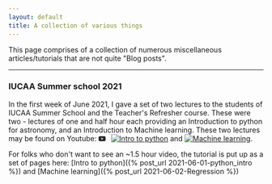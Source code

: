 ```yaml
---
layout: default
title: A collection of various things
---
```


This page comprises of a collection of numerous miscellaneous articles/tutorials that are not quite "Blog posts". 

* * *

### IUCAA Summer school 2021

In the first week of June 2021, I gave a set of two lectures to the students of IUCAA Summer School and the Teacher's Refresher course. These were two - lectures of one and half hour each providing an Introduction to python for astronomy, and an Introduction to Machine learning. These two lectures may be found on Youtube: <a href="https://www.youtube.com/watch?v=lBQMu6qb60U&t=4174s"><img src="img/yticon.png" style="width:1em;margin-right:.5em;" alt="YT"></a> 
[![Intro to python]({{site.url}}/img/yticon.png)](https://www.youtube.com/watch?v=lBQMu6qb60U&t=4174s) and [![Machine learning]({{site.url}}/img/yticon.png)](https://www.youtube.com/watch?v=ELztHo6qtjw). 

For folks who don't want to see an ~1.5 hour video, the tutorial is put up as a set of pages here: [Intro to python]({% post_url 2021-06-01-python_intro %}) and [Machine learning]({% post_url 2021-06-02-Regression %})

 